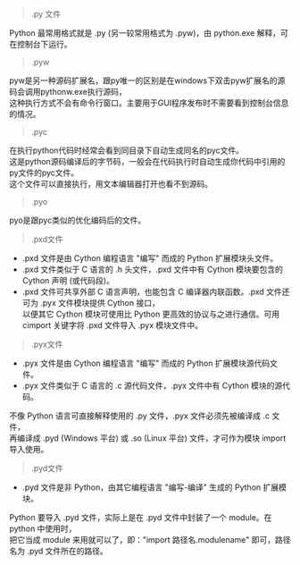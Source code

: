 > .py 文件

Python 最常用格式就是 .py (另一较常用格式为 .pyw)，由 python.exe 解释，可在控制台下运行。

> .pyw

pyw是另一种源码扩展名，跟py唯一的区别是在windows下双击pyw扩展名的源码会调用pythonw.exe执行源码，  
这种执行方式不会有命令行窗口。主要用于GUI程序发布时不需要看到控制台信息的情况。

> .pyc

在执行python代码时经常会看到同目录下自动生成同名的pyc文件。  
这是python源码编译后的字节码，一般会在代码执行时自动生成你代码中引用的py文件的pyc文件。  
这个文件可以直接执行，用文本编辑器打开也看不到源码。

> .pyo

pyo是跟pyc类似的优化编码后的文件。

> .pxd文件

* .pxd 文件是由 Cython 编程语言 "编写" 而成的 Python 扩展模块头文件。
* .pxd 文件类似于 C 语言的 .h 头文件，.pxd 文件中有 Cython 模块要包含的 Cython 声明 (或代码段)。
* .pxd 文件可共享外部 C 语言声明，也能包含 C 编译器内联函数。.pxd 文件还可为 .pyx 文件模块提供 Cython 接口，  
以便其它 Cython 模块可使用比 Python 更高效的协议与之进行通信。可用 cimport 关键字将 .pxd 文件导入 .pyx 模块文件中。


> .pyx文件

* .pyx 文件是由 Cython 编程语言 "编写" 而成的 Python 扩展模块源代码文件。
* .pyx 文件类似于 C 语言的 .c 源代码文件，.pyx 文件中有 Cython 模块的源代码。

不像 Python 语言可直接解释使用的 .py 文件，.pyx 文件必须先被编译成 .c 文件，  
再编译成 .pyd (Windows 平台) 或 .so (Linux 平台) 文件，才可作为模块 import 导入使用。


> .pyd文件

* .pyd 文件是非 Python，由其它编程语言 "编写-编译" 生成的 Python 扩展模块。

Python 要导入 .pyd 文件，实际上是在 .pyd 文件中封装了一个 module。在 python 中使用时，  
把它当成 module 来用就可以了，即："import 路径名.modulename" 即可，路径名为 .pyd 文件所在的路径。

